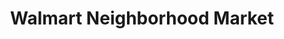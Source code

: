 ---
title: "Walmart Neighborhood Market"
url: /rialto/walmart-neighborhood-market/
shop: Supermarkt
---